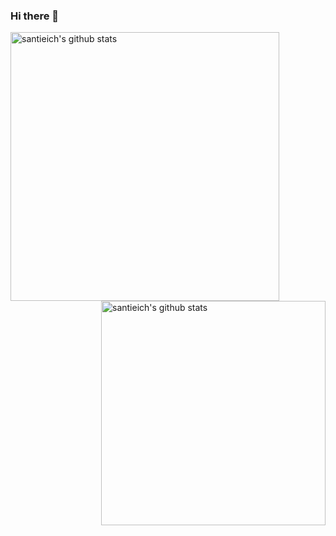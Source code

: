 ### Hi there 👋



<img align="left" width="430" height="auto" alt="santieich's github stats" src="https://github-readme-stats.vercel.app/api?username=santieich&hide_border=true&title_color=0ff54c&icon_color=0ff54c&text_color=c9d1d9&bg_color=0d1117&show_icons=true&count_private=true&amp;include_all_commits=true">

<img align="right" width="359" height="auto" alt="santieich's github stats" src="https://github-readme-stats.vercel.app/api/top-langs/?username=santieich&hide_border=true&title_color=0ff54c&icon_color=0ff54c&text_color=c9d1d9&bg_color=0d1117&layout=compact&amp;show_icons=true&amp;">

<!--
**SantiEich/santieich** is a ✨ _special_ ✨ repository because its `README.md` (this file) appears on your GitHub profile.

Here are some ideas to get you started:

- 🔭 I’m currently working on ...
- 🌱 I’m currently learning ...
- 👯 I’m looking to collaborate on ...
- 🤔 I’m looking for help with ...
- 💬 Ask me about ...
- 📫 How to reach me: ...
- 😄 Pronouns: ...
- ⚡ Fun fact: ...
-->
